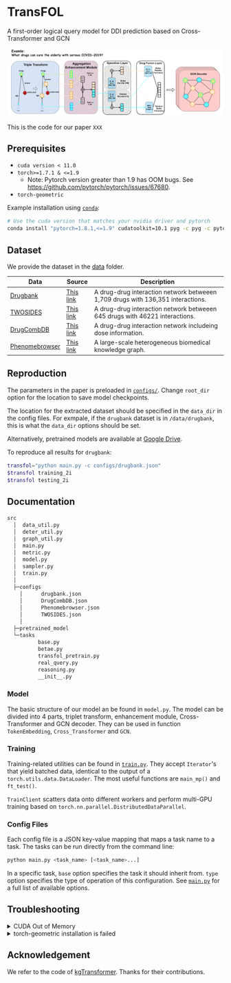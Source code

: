 # TransFOL
A first-order logical query model for DDI prediction based on Cross-Transformer and GCN

![1](figure/3.png)

This is the code for our paper `XXX`

## Prerequisites

* `cuda version < 11.0`
* `torch>=1.7.1 & <=1.9`
  * Note: Pytorch version greater than 1.9 has OOM bugs. See <https://github.com/pytorch/pytorch/issues/67680>.
* `torch-geometric`

Example installation using [`conda`](https://conda.io):

```bash
# Use the cuda version that matches your nvidia driver and pytorch
conda install "pytorch=1.8.1,<=1.9" cudatoolkit=10.1 pyg -c pyg -c pytorch -y
```

## Dataset

We provide the dataset in the [data](data/) folder.

| Data | Source | Description |
| --- | --- | --- |
| [Drugbank](data/drugbank/)| [This link](https://bitbucket.org/kaistsystemsbiology/deepddi/src/master/data/) | A drug-drug interaction network betweeen 1,709 drugs with 136,351 interactions. |
| [TWOSIDES](data/TWOSIDES/) | [This link](http://snap.stanford.edu/biodata/datasets/10017/10017-ChChSe-Decagon.html) | A drug-drug interaction network betweeen 645 drugs with 46221 interactions. |
| [DrugCombDB](data/DrugCombDB) | [This link](http://drugcombdb.denglab.org/) | A drug-drug interaction network includeing dose information.|
| [Phenomebrowser](data/Phenomebrowser) | [This link](http://www.phenomebrowser.net/#/) | A large-scale heterogeneous biomedical knowledge graph.|

## Reproduction

The parameters in the paper is preloaded in [`configs/`](configs/).
Change `root_dir` option for the location to save model checkpoints.

The location for the extracted dataset
should be specified in the `data_dir` in the config files.
For exmpale, if the `drugbank` dataset is in `/data/drugbank`,
this is what the `data_dir` options should be set.

Alternatively, pretrained models are available
at [Google Drive]().

To reproduce all results for `drugbank`:

```bash
transfol="python main.py -c configs/drugbank.json"
$transfol training_2i 
$transfol testing_2i
```

## Documentation
```
src
  │  data_util.py
  │  deter_util.py
  │  graph_util.py
  │  main.py
  │  metric.py
  │  model.py
  │  sampler.py
  │  train.py
  │
  ├─configs
    │      drugbank.json
    │      DrugCombDB.json
    │      Phenomebrowser.json
    │      TWOSIDES.json
    │
  ├─pretrained_model
  └─tasks
          base.py
          betae.py
          transfol_pretrain.py
          real_query.py
          reasoning.py
          __init__.py
```
### Model

The basic structure of our model an be found in `model.py`.
The model can be divided into 4 parts, triplet transform, enhancement module, Cross-Transformer and GCN decoder. They can be used in function `TokenEmbedding`, `Cross_Transformer` and `GCN`.

### Training

Training-related utilities can be found in [`train.py`](./train.py).
They accept `Iterator`'s that yield batched data,
identical to the output of a `torch.utils.data.DataLoader`.
The most useful functions are `main_mp()` and `ft_test()`.

`TrainClient` scatters data onto different workers
and perform multi-GPU training based on `torch.nn.parallel.DistributedDataParallel`.

### Config Files

Each config file is a JSON key-value mapping that maps a task name to a task.
The tasks can be run directly from the command line:

```bash
python main.py <task_name> [<task_name>...]
```

In a specific task, `base` option specifies the task it should inherit from.
`type` option specifies the type of operation of this configuration.
See [`main.py`](./main.py) for a full list of available options.

## Troubleshooting

<details>

<summary>CUDA Out of Memory</summary>

We run experiments with V100(32GB) GPU, please reduce the batch size if you don't have enough resources. Be aware that smaller batch size will hurt the performance for contrastive training
If the issue persists after adjusting batch size, downgrade pytorch to as early as possible (e.g. LTS 1.8.1 as of 2021/03).
This is possibly due to memory issues in higher pytorch versions.
See <https://github.com/pytorch/pytorch/issues/67680> for more information.

</details>

<details>

<summary>torch-geometric installation is failed</summary>

Please try downgrading the cuda version. Due to library dependency, torch_cluster, torch_scatter, torch_sparse and torch_spline_conv are required to install torch-geometric installations, while cuda must be less than 11.0 due to the limitations of torch versions.
Please note that the Nvidia graphics card for Abe architecture has a minimum support version 11.0, so installation is not supported.

</details>

## Acknowledgement

We refer to the code of [kgTransformer](https://github.com/THUDM/kgTransformer). Thanks for their contributions.
